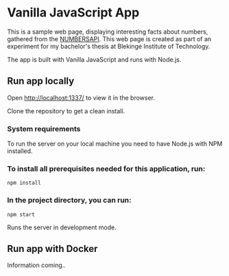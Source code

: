 # Vanilla JavaScript App

This is a sample web page, displaying interesting facts about numbers, gathered from the [NUMBERSAPI](http://numbersapi.com/). This web page is created as part of an experiment for my bachelor's thesis at Blekinge Institute of Technology.

The app is built with Vanilla JavaScript and runs with Node.js. 

## Run app locally
Open [http://localhost:1337/](http://localhost:1337/) to view it in the browser.

Clone the repository to get a clean install.

### System requirements
To run the server on your local machine you need to have Node.js with NPM installed.

### To install all prerequisites needed for this application, run:

```shell
npm install
```

### In the project directory, you can run:

```
npm start
```

Runs the server in development mode.


## Run app with Docker
Information coming..
